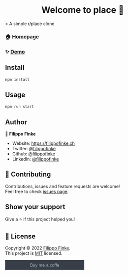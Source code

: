 <h1 align="center">Welcome to place 👋</h1>
> A simple r/place clone

### 🏠 [Homepage](https://github.com/filippofinke/place#readme)

### ✨ [Demo](https://place.filippofinke.ch)

## Install

```sh
npm install
```

## Usage

```sh
npm run start
```

## Author

👤 **Filippo Finke**

- Website: https://filippofinke.ch
- Twitter: [@filippofinke](https://twitter.com/filippofinke)
- Github: [@filippofinke](https://github.com/filippofinke)
- LinkedIn: [@filippofinke](https://linkedin.com/in/filippofinke)

## 🤝 Contributing

Contributions, issues and feature requests are welcome!<br />Feel free to check [issues page](https://github.com/filippofinke/place/issues).

## Show your support

Give a ⭐️ if this project helped you!

## 📝 License

Copyright © 2022 [Filippo Finke](https://github.com/filippofinke).<br />
This project is [MIT](https://github.com/filippofinke/place/blob/master/LICENSE) licensed.

<a href="https://www.buymeacoffee.com/filippofinke">
  <img src="https://github.com/filippofinke/filippofinke/raw/main/images/buymeacoffe.png" alt="Buy Me A McFlurry">
</a>
